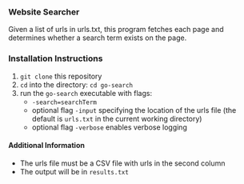 ### Website Searcher

Given a list of urls in urls.txt, this program fetches each page and determines whether a search term exists on the page.

### Installation Instructions

1. `git clone` this repository
2. `cd` into the directory: `cd go-search`
3. run the `go-search` executable with flags:
	- `-search=searchTerm` 
	- optional flag `-input` specifying the location of the urls file (the default is `urls.txt` in the current working directory)
	- optional flag `-verbose` enables verbose logging

#### Additional Information

- The urls file must be a CSV file with urls in the second column
- The output will be in `results.txt`
